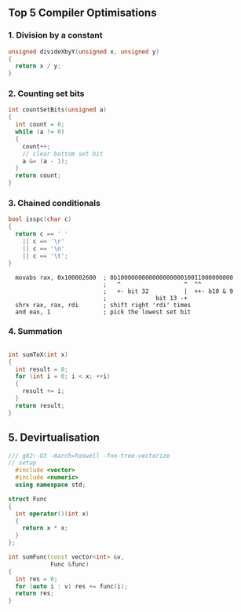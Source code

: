 ## Top 5 Compiler Optimisations
<!-- .element: class="white-bg" -->


### 1. Division by a constant

```cpp
unsigned divideXbyY(unsigned x, unsigned y)
{
  return x / y;
}
```


### 2. Counting set bits

```cpp
int countSetBits(unsigned a)
{
  int count = 0;
  while (a != 0)
  {
    count++;
    // clear bottom set bit
    a &= (a - 1);
  }
  return count;
}
```


### 3. Chained conditionals

```cpp
bool isspc(char c)
{
  return c == ' '
    || c == '\r'
    || c == '\n'
    || c == '\t';
}
```


```x86asm
  movabs rax, 0x100002600  ; 0b100000000000000000010011000000000
                           ;   ^                  ^  ^^
                           ;   +- bit 32          |  ++- b10 & 9
                           ;              bit 13 -+
  shrx rax, rax, rdi       ; shift right 'rdi' times
  and eax, 1               ; pick the lowest set bit
```


### 4. Summation

```cpp

int sumToX(int x)
{
  int result = 0;
  for (int i = 0; i < x; ++i)
  {
    result += i;
  }
  return result;
}
```


## 5. Devirtualisation

```cpp
/// g82:-O3 -march=haswell -fno-tree-vectorize
// setup
  #include <vector>
  #include <numeric>
  using namespace std;

struct Func
{
  int operator()(int x)
  {
    return x * x;
  }
};

int sumFunc(const vector<int> &v,
            Func &func)
{
  int res = 0;
  for (auto i : v) res += func(i);
  return res;
}
```
